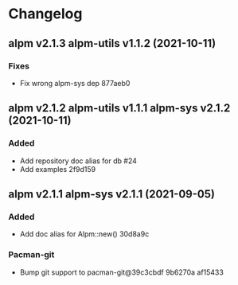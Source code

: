 # Changelog

## alpm v2.1.3 alpm-utils v1.1.2 (2021-10-11)

### Fixes

- Fix wrong alpm-sys dep 877aeb0

## alpm v2.1.2 alpm-utils v1.1.1 alpm-sys v2.1.2 (2021-10-11)

### Added

- Add repository doc alias for db #24
- Add examples 2f9d159

## alpm v2.1.1 alpm-sys v2.1.1 (2021-09-05)

### Added

- Add doc alias for Alpm::new() 30d8a9c

### Pacman-git

- Bump git support to pacman-git@39c3cbdf 9b6270a af15433

